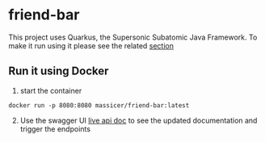 # friend-bar

This project uses Quarkus, the Supersonic Subatomic Java Framework.
To make it run using it please see the related [section](QUARKUS_README.md)

## Run it using Docker

1. start the container

```shell
docker run -p 8080:8080 massicer/friend-bar:latest 
```

2. Use the swagger UI [live api doc](http://localhost:8080/q/swagger-ui) to see the updated documentation and trigger
   the
   endpoints
